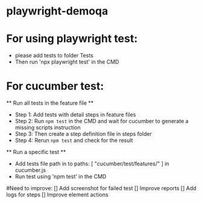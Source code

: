 ﻿# playwright-demoqa

# For using playwright test: 
+ please add tests to folder Tests
+ Then run 'npx playwright test' in the CMD 

# For cucumber test: 
** Run all tests in the feature file ** 
+ Step 1: Add tests with detail steps in feature files
+ Step 2: Run ```npm test``` in the CMD and wait for cucumber to generate a missing scripts instruction
+ Step 3: Then create a step definition file in steps folder
+ Step 4: Rerun ```npm test``` and check for the result

** Run a specific test **
+ Add tests file path in to paths: [ "cucumber/test/features/" ] in cucumber.js
+ Run test using 'npm test' in the CMD

#Need to improve:
[] Add screenshot for failed test
[] Improve reports
[] Add logs for steps
[] Improve element actions 
